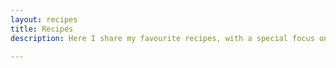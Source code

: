 ```yaml
---
layout: recipes
title: Recipes
description: Here I share my favourite recipes, with a special focus on Catalan and Spanish cuisine. 

---
```

